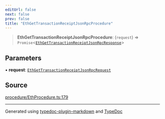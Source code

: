 ```yaml
---
editUrl: false
next: false
prev: false
title: "EthGetTransactionReceiptJsonRpcProcedure"
---
```


> **EthGetTransactionReceiptJsonRpcProcedure**: (`request`) => `Promise`\<[`EthGetTransactionReceiptJsonRpcResponse`](/generated/type-aliases/ethgettransactionreceiptjsonrpcresponse/)\>

## Parameters

▪ **request**: [`EthGetTransactionReceiptJsonRpcRequest`](/generated/type-aliases/ethgettransactionreceiptjsonrpcrequest/)

## Source

[procedure/EthProcedure.ts:179](https://github.com/evmts/tevm-monorepo/blob/main/vm/api/src/procedure/EthProcedure.ts#L179)

***
Generated using [typedoc-plugin-markdown](https://www.npmjs.com/package/typedoc-plugin-markdown) and [TypeDoc](https://typedoc.org/)
